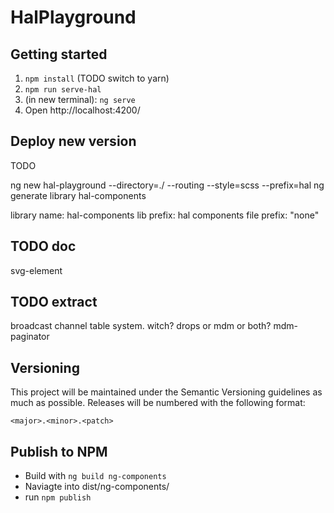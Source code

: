 # HalPlayground

## Getting started
1. `npm install` (TODO switch to yarn)
2. `npm run serve-hal`
3. (in new terminal): `ng serve`
4. Open http://localhost:4200/

## Deploy new version 
TODO

ng new hal-playground --directory=./ --routing --style=scss --prefix=hal
ng generate library hal-components

library name: hal-components
lib prefix: hal
components file prefix: "none"




## TODO doc
svg-element


## TODO extract
broadcast channel
table system. witch? drops or mdm or both?
mdm-paginator


## Versioning

This project will be maintained under the Semantic Versioning guidelines as much as possible. Releases will be numbered
with the following format:

`<major>.<minor>.<patch>`

## Publish to NPM

- Build with `ng build ng-components`
- Naviagte into dist/ng-components/
- run `npm publish`